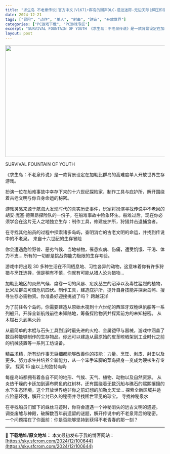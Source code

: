 ```yaml
---
title: "求生岛 不老泉传说|官方中文|V1671+群岛的回声DLC-遗迹迷踪-无边天际|解压即撸|"
date: 2024-12-21
tags: ["冒险", "动作", "单人", "射击", "建造", "开放世界"]
categories: ["PC游戏下载", "PC游戏专区"]
excerpt: "SURVIVAL FOUNTAIN OF YOUTH 《求生岛：不老泉传说》是一款背景设定在加勒比群岛的高难度单人开放世界生存游戏。 扮演一位在船难事故中幸存下来的十六世纪探险家，制作工具与庇护所，解开围绕着古老文明与你自身命运的秘密。 游戏灵感来源于航海大发现时代的真实历史事件，玩家将扮演寻找传说&hellip;"
layout: post
---
```


<img class="aligncenter size-full wp-image-100654" src="https://sky.sfcrom.com/wp-content/uploads/2024/12/2024122113294199.webp" alt="" width="616" height="353" />

SURVIVAL FOUNTAIN OF YOUTH

《求生岛：不老泉传说》是一款背景设定在加勒比群岛的高难度单人开放世界生存游戏。

扮演一位在船难事故中幸存下来的十六世纪探险家，制作工具与庇护所，解开围绕着古老文明与你自身命运的秘密。

游戏灵感来源于航海大发现时代的真实历史事件，玩家将扮演寻找传说中不老泉的胡安·庞塞·德莱昂探险队的一份子，在船难事故中险象环生。船难过后，现在你必须学会在这片无人之地独立生存：制作工具，修建庇护所，狩猎并击退捕食者。

在寻找其他船员的过程中探索诸多岛屿，查明消亡的古老文明的命运，并找到传说中的不老泉。
来自十六世纪的生存冒险

你会遭遇危险野兽、恶劣气候、当地植物，罹患疾病、伤痛，遭受饥饿、干渴、体力不支… 所有的一切都是挑战你能力极限的生存考验。

游戏中将出现 30 多种生活在不同栖息地、习性各异的动物，这意味着你有许多狩猎与烹饪选择，但是稍有不慎，你就有可能从猎人沦为猎物…

加勒比地区的炎热气候、席卷一切的风暴、疟疾丛生的沼泽以及毒性猛烈的植物，比米尼群岛可谓危机四伏。制作工具，建造庇护所，提升自身技能并探索岛屿、搜寻生存必需物资。你准备好迎接挑战了吗？
跨越汪洋

为了前往各个岛屿，你需要建造从原始木筏到十六世纪的西班牙双桅纵帆船等一系列船只。开辟全新航线前往未知陆地，筹备探险物资并探索前方的未知秘密。
从木棍石头到黑火药

从最简单的木棍与石头工具到当时最先进的火枪、金属铠甲与器械，游戏中涵盖了数百种能够制作的生存物品。你还可以建造从最原始的皮革晾晒架到工业时代之前的机械装置等一系列工坊设备。

精益求精，所有动作事无巨细都能够改善你的技能：力量、烹饪、剥皮、射击以及更多。努力求生并培养全新能力，从一个笨手笨脚的菜鸟摇身一变成为硬核生存专家。
探索 15 座以上的独特岛屿

每座岛屿都拥有着各自不同的地形、气候、天气、植物、动物以及自然资源。
从炎热干燥的卡廷加到遍布鳄鱼的红树林，还有围绕着无数沉船与礁石的熙熙攘攘的水下生态环境，这个开放世界绝非你之前幻想的加勒比天堂…
探索全新区域并适应险恶环境，解开尘封已久的秘密并寻找稀世罕见的珍宝。
寻找神秘泉水

在寻找船员们留下的蛛丝马迹时，你将会遭遇一个神秘消失的远古文明的遗迹。
调查废墟与神殿，破解数百年前遗留的谜题，解开传说中的不老泉背后的秘密。
一个问题摆在了你面前：你是否能够坚持到获得不老青春的那一刻？

---
📖 **下载地址/原文地址：** 本文最初发布于我的博客网站：[https://sky.sfcrom.com/2024/12/100644](https://sky.sfcrom.com/2024/12/100644)
